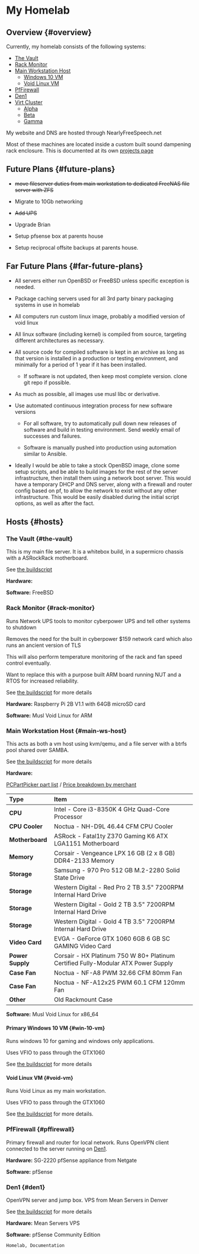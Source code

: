 # My Homelab

## Overview {#overview}

Currently, my homelab consists of the following systems:

-	[The Vault](#the-vault)
-	[Rack Monitor](#rack-monitor)
-	[Main Workstation Host](#ws-host)
	-	[Windows 10 VM](#vm-win10)
	-	[Void Linux VM](#vm-void)
-	[PfFirewall](#pffirewall)
-	[Den1](#den1)
-	[Virt Cluster](#virt-cluster)
	-	[Alpha](#alpha)
	-	[Beta](#beta)
	-	[Gamma](#gamma)

My website and DNS are hosted through NearlyFreeSpeech.net

Most of these machines are located inside a custom built sound dampening rack
enclosure. This is documented at its own [projects
page](custom-rack-enclosure.md)

## Future Plans {#future-plans}

-	~~move fileserver duties from main workstation to dedicated FreeNAS file
	server with ZFS~~

-	Migrate to 10Gb networking

-	~~Add UPS~~

-	Upgrade Brian

-	Setup pfsense box at parents house

-	Setup reciprocal offsite backups at parents house.

## Far Future Plans {#far-future-plans}

-	All servers either run OpenBSD or FreeBSD unless specific exception is
	needed.

-	Package caching servers used for all 3rd party binary packaging systems in
	use in homelab

-	All computers run custom linux image, probably a modified version of void
	linux

-	All linux software (including kernel) is compiled from source, targeting
	different architectures as necessary.

-	All source code for compiled software is kept in an archive as long as that
	version is installed in a production or testing environment, and minimally
	for a period of 1 year if it has been installed.

	-	If software is not updated, then keep most complete version. clone git
		repo if possible.

-	As much as possible, all images use musl libc or derivative.

-	Use automated continuous integration process for new software versions

	-	For all software, try to automatically pull down new releases of
		software and build in testing environment. Send weekly email of
		successes and failures.

	-	Software is manually pushed into production using automation similar to
		Ansible.

-	Ideally I would be able to take a stock OpenBSD image, clone some setup
	scripts, and be able to build images for the rest of the server
	infrastructure, then install them using a network boot server. This would
	have a temporary DHCP and DNS server, along with a firewall and router
	config based on pf, to allow the network to exist without any other
	infrastructure. This would be easily disabled during the initial script
	options, as well as after the fact.

## Hosts {#hosts}

### The Vault {#the-vault}

This is my main file server. It is a whitebox build, in a supermicro chassis
with a ASRockRack motherboard.

See [the buildscript](/wiki/build-script-notes-vault-mki.md)

**Hardware:**

**Software:** FreeBSD

### Rack Monitor {#rack-monitor}

Runs Network UPS tools to monitor cyberpower UPS and tell other systems to
shutdown

Removes the need for the built in cyberpower $159 network card which also runs
an ancient version of TLS

This will also perform temperature monitoring of the rack and fan speed control
eventually.

Want to replace this with a purpose built ARM board running NUT and a RTOS for
increased reliability.

See [the buildscript](/wiki/build-script-notes-rack-monitor.md) for more details

**Hardware:** Raspberry Pi 2B V1.1 with 64GB microSD card

**Software:** Musl Void Linux for ARM

### Main Workstation Host {#main-ws-host}

This acts as both a vm host using kvm/qemu, and a file server with a btrfs pool
shared over SAMBA.

See [the buildscript](/wiki/build-script-notes-main-ws-host.md) for more details

**Hardware:**

[PCPartPicker part list](https://pcpartpicker.com/list/zpwFbX) / [Price breakdown by merchant](https://pcpartpicker.com/list/zpwFbX/by_merchant/)

|Type |Item|
|:--------|:------------------------------------------------------------------|
| **CPU** |Intel - Core i3-8350K 4 GHz Quad-Core Processor|
| **CPU Cooler** |Noctua - NH-D9L 46.44 CFM CPU Cooler|
| **Motherboard** |ASRock - Fatal1ty Z370 Gaming K6 ATX LGA1151 Motherboard|
| **Memory** |Corsair - Vengeance LPX 16 GB (2 x 8 GB) DDR4-2133 Memory|
| **Storage** |Samsung - 970 Pro 512 GB M.2-2280 Solid State Drive|
| **Storage** |Western Digital - Red Pro 2 TB 3.5" 7200RPM Internal Hard Drive|
| **Storage** |Western Digital - Gold 2 TB 3.5" 7200RPM Internal Hard Drive|
| **Storage** |Western Digital - Gold 4 TB 3.5" 7200RPM Internal Hard Drive|
| **Video Card** |EVGA - GeForce GTX 1060 6GB 6 GB SC GAMING Video Card|
| **Power Supply** |Corsair - HX Platinum 750 W 80+ Platinum Certified Fully-Modular ATX Power Supply|
| **Case Fan** |Noctua - NF-A8 PWM 32.66 CFM 80mm Fan|
| **Case Fan** |Noctua - NF-A12x25 PWM 60.1 CFM 120mm Fan|
| **Other** |Old Rackmount Case|

**Software:** Musl Void Linux for x86\_64

#### Primary Windows 10 VM {#win-10-vm}

Runs windows 10 for gaming and windows only applications.

Uses VFIO to pass through the GTX1060

See [the buildscript](/wiki/build-script-notes-win10-vm.md) for more details

#### Void Linux VM {#void-vm}

Runs Void Linux as my main workstation.

Uses VFIO to pass through the GTX1060

See [the buildscript](/wiki/build-script-notes-void-vm.md) for more details.

### PfFirewall {#pffirewall}

Primary firewall and router for local network. Runs OpenVPN client connected to
the server running on [Den1](#den1).

**Hardware:** SG-2220 pfSense appliance from Netgate

**Software:** pfSense

### Den1 {#den1}

OpenVPN server and jump box. VPS from Mean Servers in Denver

See [the buildscript](/wiki/build-script-notes-den1.md) for more details

**Hardware:** Mean Servers VPS

**Software:** pfSense Community Edition

```tags
Homelab, Documentation
```
